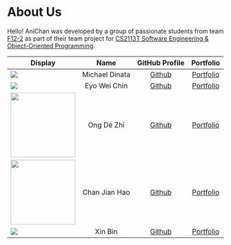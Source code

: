 # About Us

Hello! AniChan was developed by a group of passionate students from team [F12-2](https://github.com/AY2021S1-CS2113T-F12-2) as part of their team project for [CS2113T  Software Engineering & Object-Oriented Programming](https://nus-cs2113-ay2021s1.github.io/website/index.html).
  
Display | Name | GitHub Profile | Portfolio   
--------|:----:|:--------------:|:---------:  
![](https://via.placeholder.com/100.png?text=Photo) | Michael Dinata | [Github](https://github.com/michaeldinata) | [Portfolio](team/michaeldinata.md)  
![](https://via.placeholder.com/100.png?text=Photo) | Eyo Wei Chin | [Github](https://github.com/EyoWeiChin) | [Portfolio](team/eyoweichin.md)
<img src="https://avatars1.githubusercontent.com/u/39303087?s=400&v=4" width="150"/> | Ong De Zhi | [Github](https://github.com/OngDeZhi) | [Portfolio](team/OngDeZhi.md)  
<img src="https://i.pinimg.com/564x/c4/0d/7a/c40d7a7060fb74926c257db982b6ddaf--funny-stuff-funny-things.jpg" width="150"/> | Chan Jian Hao | [Github](https://github.com/ChanJianHao) | [Portfolio](team/chanjianhao.md)  
![](https://via.placeholder.com/100.png?text=Photo) | Xin Bin | [Github](https://github.com/n3wsoldier) | [Portfolio](team/xinbin.md)
